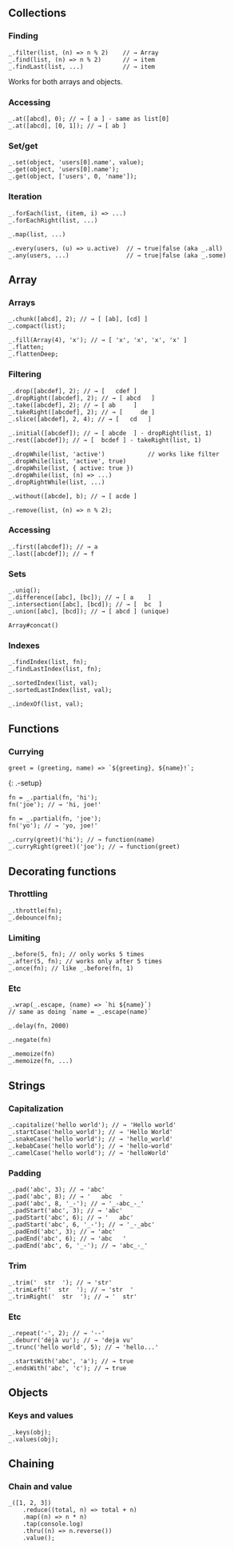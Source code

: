 Collections
-----------

### Finding

    _.filter(list, (n) => n % 2)    // → Array
    _.find(list, (n) => n % 2)      // → item
    _.findLast(list, ...)           // → item

Works for both arrays and objects.

### Accessing

    _.at([abcd], 0); // → [ a ] - same as list[0]
    _.at([abcd], [0, 1]); // → [ ab ]

### Set/get

    _.set(object, 'users[0].name', value);
    _.get(object, 'users[0].name');
    _.get(object, ['users', 0, 'name']);

### Iteration

    _.forEach(list, (item, i) => ...)
    _.forEachRight(list, ...)

    _.map(list, ...)

    _.every(users, (u) => u.active)  // → true|false (aka _.all)
    _.any(users, ...)                // → true|false (aka _.some)

Array
-----

### Arrays

    _.chunk([abcd], 2); // → [ [ab], [cd] ]
    _.compact(list);

    _.fill(Array(4), 'x'); // → [ 'x', 'x', 'x', 'x' ]
    _.flatten;
    _.flattenDeep;

### Filtering

    _.drop([abcdef], 2); // → [   cdef ]
    _.dropRight([abcdef], 2); // → [ abcd   ]
    _.take([abcdef], 2); // → [ ab     ]
    _.takeRight([abcdef], 2); // → [     de ]
    _.slice([abcdef], 2, 4); // → [   cd   ]

    _.initial([abcdef]); // → [ abcde  ] - dropRight(list, 1)
    _.rest([abcdef]); // → [  bcdef ] - takeRight(list, 1)

    _.dropWhile(list, 'active')            // works like filter
    _.dropWhile(list, 'active', true)
    _.dropWhile(list, { active: true })
    _.dropWhile(list, (n) => ...)
    _.dropRightWhile(list, ...)

    _.without([abcde], b); // → [ acde ]

    _.remove(list, (n) => n % 2);

### Accessing

    _.first([abcdef]); // → a
    _.last([abcdef]); // → f

### Sets

    _.uniq();
    _.difference([abc], [bc]); // → [ a    ]
    _.intersection([abc], [bcd]); // → [  bc  ]
    _.union([abc], [bcd]); // → [ abcd ] (unique)

    Array#concat()

### Indexes

    _.findIndex(list, fn);
    _.findLastIndex(list, fn);

    _.sortedIndex(list, val);
    _.sortedLastIndex(list, val);

    _.indexOf(list, val);

Functions
---------

### Currying

    greet = (greeting, name) => `${greeting}, ${name}!`;

{: .-setup}

    fn = _.partial(fn, 'hi');
    fn('joe'); // → 'hi, joe!'

    fn = _.partial(fn, 'joe');
    fn('yo'); // → 'yo, joe!'

    _.curry(greet)('hi'); // → function(name)
    _.curryRight(greet)('joe'); // → function(greet)

Decorating functions
--------------------

### Throttling

    _.throttle(fn);
    _.debounce(fn);

### Limiting

    _.before(5, fn); // only works 5 times
    _.after(5, fn); // works only after 5 times
    _.once(fn); // like _.before(fn, 1)

### Etc

    _.wrap(_.escape, (name) => `hi ${name}`)
    // same as doing `name = _.escape(name)`

    _.delay(fn, 2000)

    _.negate(fn)

    _.memoize(fn)
    _.memoize(fn, ...)

Strings
-------

### Capitalization

    _.capitalize('hello world'); // → 'Hello world'
    _.startCase('hello_world'); // → 'Hello World'
    _.snakeCase('hello world'); // → 'hello_world'
    _.kebabCase('hello world'); // → 'hello-world'
    _.camelCase('hello world'); // → 'helloWorld'

### Padding

    _.pad('abc', 3); // → 'abc'
    _.pad('abc', 8); // → '   abc  '
    _.pad('abc', 8, '_-'); // → '_-abc_-_'
    _.padStart('abc', 3); // → 'abc'
    _.padStart('abc', 6); // → '   abc'
    _.padStart('abc', 6, '_-'); // → '_-_abc'
    _.padEnd('abc', 3); // → 'abc'
    _.padEnd('abc', 6); // → 'abc   '
    _.padEnd('abc', 6, '_-'); // → 'abc_-_'

### Trim

    _.trim('  str  '); // → 'str'
    _.trimLeft('  str  '); // → 'str  '
    _.trimRight('  str  '); // → '  str'

### Etc

    _.repeat('-', 2); // → '--'
    _.deburr('déjà vu'); // → 'deja vu'
    _.trunc('hello world', 5); // → 'hello...'

    _.startsWith('abc', 'a'); // → true
    _.endsWith('abc', 'c'); // → true

Objects
-------

### Keys and values

    _.keys(obj);
    _.values(obj);

Chaining
--------

### Chain and value

    _([1, 2, 3])
        .reduce((total, n) => total + n)
        .map((n) => n * n)
        .tap(console.log)
        .thru((n) => n.reverse())
        .value();
